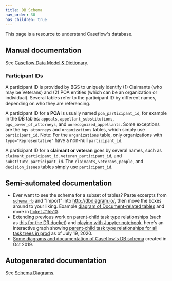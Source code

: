```yaml
---
title: DB Schema
nav_order: 30
has_children: true
---
```


This page is a resource to understand Caseflow's database.

## Manual documentation
See [Caseflow Data Model &amp; Dictionary](model_and_dict).


### Participant IDs

A participant ID is provided by BGS to uniquely identify (1) Claimants (who may be Veterans) and (2) POA entities (which can be an organization or individual). Several tables refer to the participant ID by different names, depending on who they are referencing.

A participant ID for a **POA** is usually named `poa_participant_id`, for example in the DB tables: `appeals`, `appellant_substitutions`, `bgs_power_of_attorneys`, and `unrecognized_appellants`. Some exceptions are the `bgs_attorneys` and `organizations` tables, which simply use `participant_id`. Note: For the `organizations` table, only organizations with `type="Representative"` have a non-null `participant_id`.

A participant ID for a **claimant or veteran** goes by several names, such as `claimant_participant_id`, `veteran_participant_id`, and `substitute_participant_id`. The `claimants`, `veterans`, `people`, and `decision_issues` tables simply use `participant_id`.


## Semi-automated documentation
* Ever want to see the schema for a subset of tables? Paste excerpts from [`schema.rb`](https://github.com/department-of-veterans-affairs/caseflow/blob/master/db/schema.rb) and "Import" into http://dbdiagram.io/, then move the boxes around to your liking. Example [diagram of Document-related tables](https://dbdiagram.io/d/5ed6793d39d18f5553002077) and more in [ticket #15510](https://github.com/department-of-veterans-affairs/caseflow/issues/15510).
* Extending previous work on parent-child task type relationships (such as [this for the DR docket](https://github.com/department-of-veterans-affairs/appeals-team/blob/master/Project%20Folders/Tasks/tasktrees/docs-DR/freq-parentchild.md)) and [playing with Jupyter notebook](https://github.com/yoomlam/notes/blob/master/python_notebook/connect_postgres.ipynb), here's an interactive graph showing [parent-child task type relationships for all task trees in prod](https://htmlpreview.github.io/?https://github.com/yoomlam/notes/blob/master/python_notebook/ParentChildTaskTypeCounts.html) as of July 19, 2020.
* [Some diagrams and documentation of Caseflow's DB schema](https://docs.google.com/document/d/1uJ0Y8jPDWiJpqh-cOjWpFud9JqVrwy8GP5elG17lTZM/edit) created in Oct 2019.

## Autogenerated documentation

See [Schema Diagrams](schema_diagrams).
